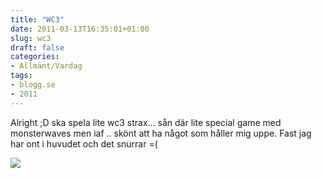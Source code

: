 ```yaml
---
title: "WC3"
date: 2011-03-13T16:35:01+01:00
slug: wc3
draft: false
categories:
- Allmänt/Vardag
tags:
- blogg.se
- 2011
---
```

Alright ;D ska spela lite wc3 strax... sån där lite special game med monsterwaves men iaf .. skönt att ha något som håller mig uppe. Fast jag har ont i huvudet och det snurrar =(  
  
![](/assets/images/blogg.se/warcraft_3_map_-_mafa_hero-tower_defence-228097-1238725370_137403085.jpg)